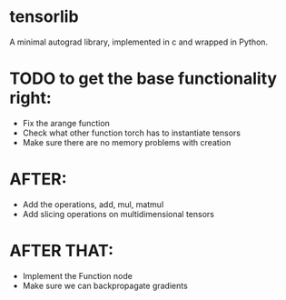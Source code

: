 # tensorlib
A minimal autograd library, implemented in c and wrapped in Python. 

# TODO to get the base functionality right:

- Fix the arange function
- Check what other function torch has to instantiate tensors
- Make sure there are no memory problems with creation

# AFTER:

- Add the operations, add, mul, matmul
- Add slicing operations on multidimensional tensors

# AFTER THAT:

- Implement the Function node
- Make sure we can backpropagate gradients